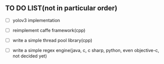 
## TO DO LIST(not in particular order)

- [ ] yolov3 implementation  
- [ ] reimplement caffe framework(cpp)
- [ ] write a simple thread pool library(cpp)
- [ ] write a simple regex engine(java, c, c sharp, python, even objective-c, not decided yet)

